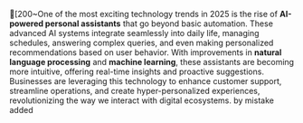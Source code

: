 [200~One of the most exciting technology trends in 2025 is the rise of **AI-powered personal assistants** that go beyond basic automation. These advanced AI systems integrate seamlessly into daily life, managing schedules, answering complex queries, and even making personalized recommendations based on user behavior. With improvements in **natural language processing** and **machine learning**, these assistants are becoming more intuitive, offering real-time insights and proactive suggestions. Businesses are leveraging this technology to enhance customer support, streamline operations, and create hyper-personalized experiences, revolutionizing the way we interact with digital ecosystems.
by mistake added
